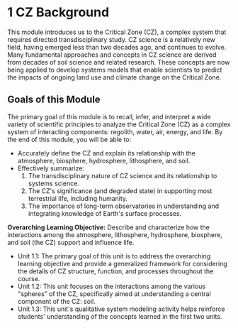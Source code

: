 # 1 CZ Background

This module introduces us to the Critical Zone (CZ), a complex system that requires directed transdisciplinary study. CZ science is a relatively new field, having emerged less than two decades ago, and continues to evolve. Many fundamental approaches and concepts in CZ science are derived from decades of soil science and related research. These concepts are now being applied to develop systems models that enable scientists to predict the impacts of ongoing land use and climate change on the Critical Zone.

## Goals of this Module

The primary goal of this module is to recall, infer, and interpret a wide variety of scientific principles to analyze the Critical Zone (CZ) as a complex system of interacting components: regolith, water, air, energy, and life. By the end of this module, you will be able to:

* Accurately define the CZ and explain its relationship with the atmosphere, biosphere, hydrosphere, lithosphere, and soil.
* Effectively summarize: 
  1. The transdisciplinary nature of CZ science and its relationship to systems science.
  2. The CZ's significance (and degraded state) in supporting most terrestrial life, including humanity.
  3. The importance of long-term observatories in understanding and integrating knowledge of Earth's surface processes.

**Overarching Learning Objective:** Describe and characterize how the interactions among the atmosphere, lithosphere, hydrosphere, biosphere, and soil (the CZ) support and influence life.

- Unit 1.1: The primary goal of this unit is to address the overarching learning objective and provide a generalized framework for considering the details of CZ structure, function, and processes throughout the course.  
- Unit 1.2: This unit focuses on the interactions among the various "spheres" of the CZ, specifically aimed at understanding a central component of the CZ: soil.
- Unit 1.3: This unit's qualitative system modeling activity helps reinforce students' understanding of the concepts learned in the first two units.